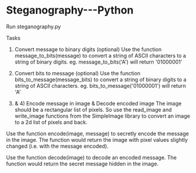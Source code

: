 # Steganography---Python

Run steganography.py 

Tasks

1) Convert message to binary digits (optional)
Use the function message_to_bits(message) to convert a string of ASCII characters to a string of binary digits.
eg. message_to_bits('A') will return '01000001'

2) Convert bits to message (optional)
Use the function bits_to_message(message_bits) to convert a string of binary digits to a string of ASCII characters.
eg. bits_to_message('01000001') will return 'A'

3) & 4) Encode message in image & Decode encoded image
The image should be a rectangular list of pixels.
So use the read_image and write_image functions from the SimpleImage library to convert an image to a 2d list of pixels and back.

Use the function encode(image, message) to secretly encode the message in the image.
The function would return the image with pixel values slightly changed (i.e. with the message encoded). 

Use the function decode(image) to decode an encoded message.
The function would return the secret message hidden in the image.
